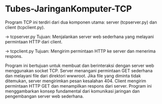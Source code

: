 # Tubes-JaringanKomputer-TCP

Program TCP ini terdiri dari dua komponen utama: server (tcpserver.py) dan client (tcpclient.py). 

-> tcpserver.py
Tujuan: Menjalankan server web sederhana yang melayani permintaan HTTP dari client.

-> tcpclient.py
Tujuan: Mengirim permintaan HTTP ke server dan menerima respons.

Program ini bertujuan untuk membuat dan berinteraksi dengan server web menggunakan
socket TCP. Server menangani permintaan GET sederhana dan melayani file dari direktori wwwroot. Jika file 
yang diminta tidak ditemukan, server mengirimkan pesan kesalahan 404. Client mengirim permintaan HTTP
GET dan menampilkan respons dari server. Program ini menggambarkan konsep fundamental dari komunikasi jaringan dan pengembangan server web sederhana.
